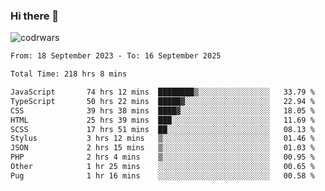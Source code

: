 ### Hi there 👋


![codrwars](https://www.codewars.com/users/rsschool_c9af20f58c35c696/badges/micro) 

<!--START_SECTION:waka-->

```txt
From: 18 September 2023 - To: 16 September 2025

Total Time: 218 hrs 8 mins

JavaScript       74 hrs 12 mins  ████████▒░░░░░░░░░░░░░░░░   33.79 %
TypeScript       50 hrs 22 mins  █████▓░░░░░░░░░░░░░░░░░░░   22.94 %
CSS              39 hrs 38 mins  ████▓░░░░░░░░░░░░░░░░░░░░   18.05 %
HTML             25 hrs 39 mins  ███░░░░░░░░░░░░░░░░░░░░░░   11.69 %
SCSS             17 hrs 51 mins  ██░░░░░░░░░░░░░░░░░░░░░░░   08.13 %
Stylus           3 hrs 12 mins   ▒░░░░░░░░░░░░░░░░░░░░░░░░   01.46 %
JSON             2 hrs 15 mins   ▒░░░░░░░░░░░░░░░░░░░░░░░░   01.03 %
PHP              2 hrs 4 mins    ▒░░░░░░░░░░░░░░░░░░░░░░░░   00.95 %
Other            1 hr 25 mins    ░░░░░░░░░░░░░░░░░░░░░░░░░   00.65 %
Pug              1 hr 16 mins    ░░░░░░░░░░░░░░░░░░░░░░░░░   00.58 %
```

<!--END_SECTION:waka-->
